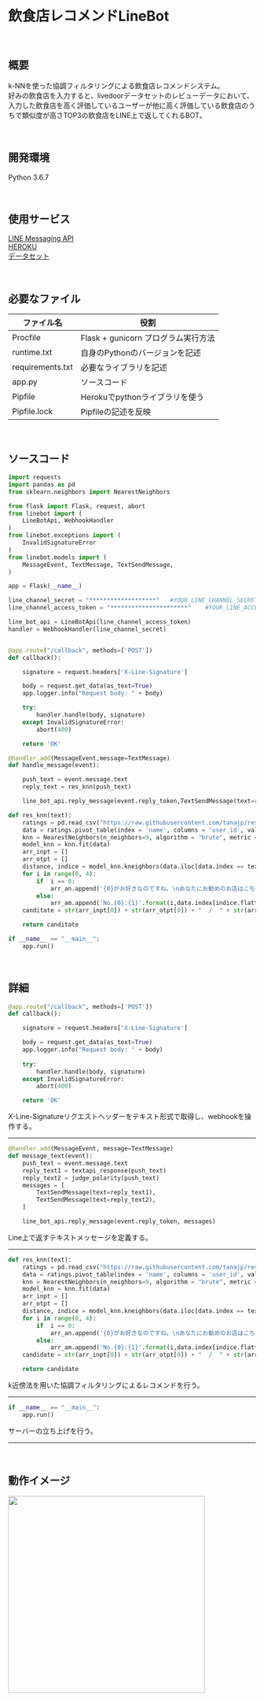 # 飲食店レコメンドLineBot

<br>

## 概要
k-NNを使った協調フィルタリングによる飲食店レコメンドシステム。    
好みの飲食店を入力すると、livedoorデータセットのレビューデータにおいて、入力した飲食店を高く評価しているユーザーが他に高く評価している飲食店のうちで類似度が高さTOP3の飲食店をLINE上で返してくれるBOT。

<br>

## 開発環境
Python 3.6.7

<br>

## 使用サービス
[LINE Messaging API](https://developers.line.biz/ja/services/messaging-api/)    
[HEROKU](https://jp.heroku.com/)      
[データセット](http://blog.livedoor.jp/techblog/archives/65836960.html)

<br>

## 必要なファイル
| ファイル名 | 役割 |
----|---- 
| Procfile | Flask + gunicorn プログラム実行方法 |
| runtime.txt | 自身のPythonのバージョンを記述 |
| requirements.txt | 必要なライブラリを記述 |
| app.py | ソースコード |
| Pipfile | Herokuでpythonライブラリを使う |
| Pipfile.lock | Pipfileの記述を反映 |

<br>

## ソースコード
```python
import requests
import pandas as pd
from sklearn.neighbors import NearestNeighbors

from flask import Flask, request, abort
from linebot import (
    LineBotApi, WebhookHandler
)
from linebot.exceptions import (
    InvalidSignatureError
)
from linebot.models import (
    MessageEvent, TextMessage, TextSendMessage,
)

app = Flask(__name__)

line_channel_secret = "*******************"   #YOUR_LINE_CHANNEL_SECRET
line_channel_access_token = "**********************"    #YOUR_LINE_ACCESS_TOKEN

line_bot_api = LineBotApi(line_channel_access_token)
handler = WebhookHandler(line_channel_secret)


@app.route("/callback", methods=['POST'])
def callback():

    signature = request.headers['X-Line-Signature']

    body = request.get_data(as_text=True)
    app.logger.info("Request body: " + body)

    try:
        handler.handle(body, signature)
    except InvalidSignatureError:
        abort(400)

    return 'OK'

@handler.add(MessageEvent,message=TextMessage)
def handle_message(event):

    push_text = event.message.text
    reply_text = res_knn(push_text)

    line_bot_api.reply_message(event.reply_token,TextSendMessage(text=reply_text))

def res_knn(text):
    ratings = pd.read_csv("https://raw.githubusercontent.com/tanajp/restaurants/master/restaurant.csv")
    data = ratings.pivot_table(index = 'name', columns = 'user_id', values = 'ratings').fillna(0)
    knn = NearestNeighbors(n_neighbors=9, algorithm = "brute", metric = "cosine")
    model_knn = knn.fit(data)
    arr_inpt = []
    arr_otpt = []
    distance, indice = model_knn.kneighbors(data.iloc[data.index == text].values.reshape(1, -1),n_neighbors=11)
    for i in range(0, 4):
        if  i == 0:
            arr_an.append('{0}がお好きなのですね。\nあなたにお勧めのお店はこちらです。:   '.format(data[data.index == text].index[0]))
        else:
            arr_am.append('No.{0}:{1}'.format(i,data.index[indice.flatten()[i]]))
    canditate = str(arr_inpt[0]) + str(arr_otpt[0]) + "  /  " + str(arr_otpt[1]) + "  /  " + str(arr_otpt[2])

    return canditate

if __name__ == "__main__":
    app.run()
```

<br>

## 詳細
```python
@app.route("/callback", methods=['POST'])
def callback():

    signature = request.headers['X-Line-Signature']

    body = request.get_data(as_text=True)
    app.logger.info("Request body: " + body)
    
    try:
        handler.handle(body, signature)
    except InvalidSignatureError:
        abort(400)

    return 'OK'
```
X-Line-Signatureリクエストヘッダーをテキスト形式で取得し、webhookを操作する。
***

```python
@handler.add(MessageEvent, message=TextMessage)
def message_text(event):
    push_text = event.message.text
    reply_text1 = textapi_response(push_text)
    reply_text2 = judge_polarity(push_text)
    messages = [
        TextSendMessage(text=reply_text1),
        TextSendMessage(text=reply_text2),
    ]

    line_bot_api.reply_message(event.reply_token, messages)
```
Line上で返すテキストメッセージを定義する。
***

```python
def res_knn(text):
    ratings = pd.read_csv("https://raw.githubusercontent.com/tanajp/restaurants/master/restaurant.csv")
    data = ratings.pivot_table(index = 'name', columns = 'user_id', values = 'ratings').fillna(0)
    knn = NearestNeighbors(n_neighbors=9, algorithm = "brute", metric = "cosine")
    model_knn = knn.fit(data)
    arr_inpt = []
    arr_otpt = []
    distance, indice = model_knn.kneighbors(data.iloc[data.index == text].values.reshape(1, -1),n_neighbors=11)
    for i in range(0, 4):
        if  i == 0:
            arr_an.append('{0}がお好きなのですね。\nあなたにお勧めのお店はこちらです。:   '.format(data[data.index == text].index[0]))
        else:
            arr_am.append('No.{0}:{1}'.format(i,data.index[indice.flatten()[i]]))
    candidate = str(arr_inpt[0]) + str(arr_otpt[0]) + "  /  " + str(arr_otpt[1]) + "  /  " + str(arr_otpt[2])

    return candidate
```
k近傍法を用いた協調フィルタリングによるレコメンドを行う。
***

```python
if __name__ == "__main__":
    app.run()
```
サーバーの立ち上げを行う。
***

<br>

##  動作イメージ
<img src="https://user-images.githubusercontent.com/50686226/71962790-986e9800-323d-11ea-8a8a-64e123399f7e.png" width="400">
